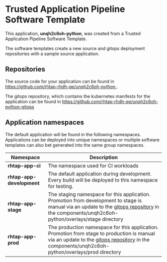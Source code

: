 # Trusted Application Pipeline Software Template

This application, **unqh2c6oh-python**, was created from a Trusted Application Pipeline Software Template.

The software templates create a new source and gitops deployment repositories with a sample source application. 

## Repositories

The source code for your application can be found in [https://github.com/rhtap-rhdh-qe/unqh2c6oh-python ](https://github.com/rhtap-rhdh-qe/unqh2c6oh-python ).
 
The gitops repository, which contains the kubernetes manifests for the application can be found in 
[https://github.com/rhtap-rhdh-qe/unqh2c6oh-python-gitops ](https://github.com/rhtap-rhdh-qe/unqh2c6oh-python-gitops ) 

## Application namespaces 

The default application will be found in the following namespaces. Applications can be deployed into unique namespaces or multiple software templates can also bet generated into the same group namespaces.  

|  Namespace   |  Description   |  
| -------- | -------- |
| **rhtap-app-ci** | The namespace used for CI workloads |
| **rhtap-app-development** | The default application during development. Every build will be deployed to this namespace for testing. |
| **rhtap-app-stage** | The staging namespace for this application. Promotion from development to stage is manual via an update to the [gitops repository](https://github.com/rhtap-rhdh-qe/unqh2c6oh-python-gitops ) in the components/unqh2c6oh-python/overlays/stage directory |
| **rhtap-app-prod** | The production namespace for this application. Promotion from stage to production is manual via an update to the [gitops repository](https://github.com/rhtap-rhdh-qe/unqh2c6oh-python-gitops ) in the components/unqh2c6oh-python/overlays/prod directory |